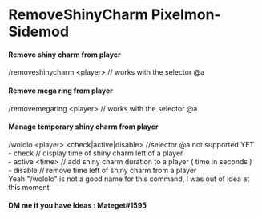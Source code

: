 # RemoveShinyCharm Pixelmon-Sidemod
#### Remove shiny charm from player
 /removeshinycharm \<player> // works with the selector @a
#### Remove mega ring from player
 /removemegaring \<player> // works with the selector @a
#### Manage temporary shiny charm from player
 /wololo \<player> <check|active|disable> //selector @a not supported YET  
                   - check // display time of shiny charm left of a player  
                   - active \<time> // add shiny charm duration to a player ( time in seconds )  
                   - disable // remove time left of shiny charm from a player  
 Yeah "/wololo" is not a good name for this command, I was out of idea at this moment
#### DM me if you have Ideas : Mateget#1595
